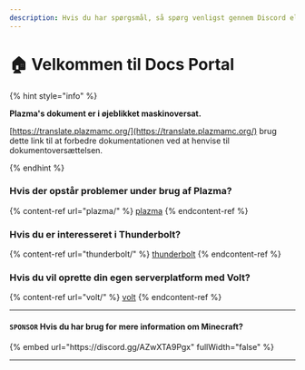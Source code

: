 ```yaml
---
description: Hvis du har spørgsmål, så spørg venligst gennem Discord eller GitHub Issues.
---
```


# 🏠 Velkommen til Docs Portal

{% hint style="info" %}

**Plazma's dokument er i øjeblikket maskinoversat.**

[https://translate.plazmamc.org/](https://translate.plazmamc.org/) brug dette link til at forbedre dokumentationen ved at henvise til dokumentoversættelsen.

{% endhint %}

### Hvis der opstår problemer under brug af Plazma?

{% content-ref url="plazma/" %}
[plazma](plazma/)
{% endcontent-ref %}

### Hvis du er interesseret i Thunderbolt?

{% content-ref url="thunderbolt/" %}
[thunderbolt](thunderbolt/)
{% endcontent-ref %}

### Hvis du vil oprette din egen serverplatform med Volt?

{% content-ref url="volt/" %}
[volt](volt/)
{% endcontent-ref %}

***

#### `SPONSOR` Hvis du har brug for mere information om Minecraft? <a href="#etc-1" id="etc-1"></a>

{% embed url="https\://discord.gg/AZwXTA9Pgx" fullWidth="false" %}

***
